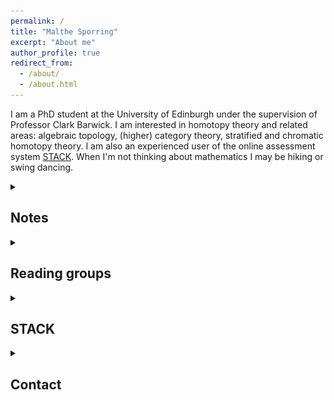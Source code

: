 ```yaml
---
permalink: /
title: "Malthe Sporring"
excerpt: "About me"
author_profile: true
redirect_from: 
  - /about/
  - /about.html
---
```


I am a PhD student at the University of Edinburgh under the supervision of Professor Clark Barwick. I am interested in homotopy theory and related areas: algebraic topology, (higher) category theory, stratified and chromatic homotopy theory. I am also an experienced user of the online assessment system [STACK](https://stack-assessment.org/). When I'm not thinking about mathematics I may be hiking or swing dancing.

<details><summary><h2>Notes</h2>
</summary>
The following are informal notes on various topics. Comments and corrections are welcomed.

<a href = "https://raw.githubusercontent.com/malthefogsporring/homology/main/main.pdf"> <img src="../images/pdf25.png" alt="png"></a><h3>Axiomatic homology theory</h3>
<blockquote> Undergraduate notes on axiomatic homology theory. Homology is typically introduced as singular homology, with theorems proven explicitly using chain calculations. We take a different approach, defining a homology theory axiomatically as by Eilenberg and Steenrod, and then proving classical theorems directly from the axioms. This project was supervised by Prof. Clark Barwick and funded by the University of Edinburgh School of Mathematics Vacation Scholarship and College Vacation Scholarship funds.</blockquote></details><details><summary><h2>Reading groups</h2>
</summary>
<ul><li>(2022) **Commutative Algebra**. A reading group on commutative algebra, following the book by David Eisenbud.</li></ul>
</details><details><summary><h2>STACK</h2></summary>
STACK is an open source online assessment system for STEM subjects. I have been involved in STACK since 2019 - here are some of my contributions:
<ul>
  <li>Designing the STACK website <a href="https://stack-assessment.org/">stack-assessment.org</a>.</li>
  <li>Editing <a href="https://docs.stack-assessment.org/content/2019-cate-case-studies.pdf">a collection of case studies</a>.</li>
  <li>Developing a <a href="http://docs.stack-assessment.org/en/Authoring/Authoring_quick_start/">video tutorial series</a>.</li></ul>
</details><details><summary><h2>Contact</h2></summary>
My email address is Malthe (dot) Sporring (at) ed (dot) ac (dot) uk.</details>
